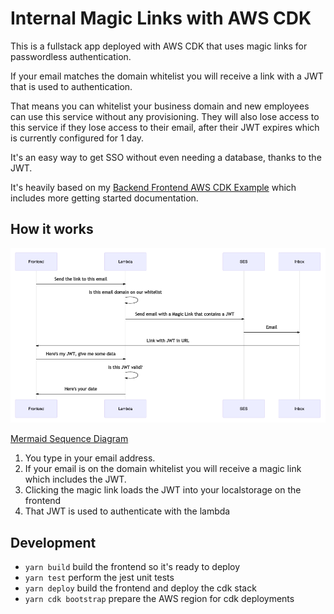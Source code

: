 # Internal Magic Links with AWS CDK

This is a fullstack app deployed with AWS CDK that uses magic links for passwordless authentication.

If your email matches the domain whitelist you will receive a link with a JWT that is used to authentication.

That means you can whitelist your business domain and new employees can use this service without any provisioning. They will also lose access to this service if they lose access to their email, after their JWT expires which is currently configured for 1 day.

It's an easy way to get SSO without even needing a database, thanks to the JWT.

It's heavily based on my [Backend Frontend AWS CDK Example](https://github.com/cadbox1/backend-frontend-aws-cdk) which includes more getting started documentation.

## How it works

![Sequence diagram](./docs/sequence-diagram.png)

[Mermaid Sequence Diagram](shorturl.at/bilFI)

1. You type in your email address.
1. If your email is on the domain whitelist you will receive a magic link which includes the JWT.
1. Clicking the magic link loads the JWT into your localstorage on the frontend
1. That JWT is used to authenticate with the lambda

## Development

 * `yarn build`         build the frontend so it's ready to deploy
 * `yarn test`          perform the jest unit tests
 * `yarn deploy`        build the frontend and deploy the cdk stack
 * `yarn cdk bootstrap` prepare the AWS region for cdk deployments


